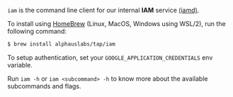 `iam` is the command line client for our internal **IAM** service [(iamd)](https://github.com/mobingilabs/ouchan/tree/master/cloudrun/iamd).

To install using [HomeBrew](https://brew.sh/) (Linux, MacOS, Windows using WSL/2), run the following command:

```bash
$ brew install alphauslabs/tap/iam
```

To setup authentication, set your `GOOGLE_APPLICATION_CREDENTIALS` env variable.

Run `iam -h` or `iam <subcommand> -h` to know more about the available subcommands and flags.
